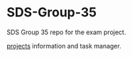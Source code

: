 # SDS-Group-35
SDS Group 35 repo for the exam project. 

[projects](https://github.com/MatPiq/SDS-Group-35/projects) information and task manager.
